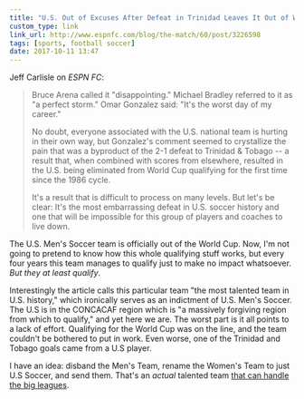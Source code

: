 ```yaml
---
title: "U.S. Out of Excuses After Defeat in Trinidad Leaves It Out of World Cup | ESPN FC"
custom_type: link
link_url: http://www.espnfc.com/blog/the-match/60/post/3226598
tags: [sports, football soccer]
date: 2017-10-11 13:47
---
```


Jeff Carlisle on *ESPN FC*:

> Bruce Arena called it "disappointing." Michael Bradley referred to it as "a perfect storm." Omar Gonzalez said: "It's the worst day of my career."
>
> No doubt, everyone associated with the U.S. national team is hurting in their own way, but Gonzalez's comment seemed to crystallize the pain that was a byproduct of the 2-1 defeat to Trinidad & Tobago -- a result that, when combined with scores from elsewhere, resulted in the U.S. being eliminated from World Cup qualifying for the first time since the 1986 cycle.
>
> It's a result that is difficult to process on many levels. But let's be clear: It's the most embarrassing defeat in U.S. soccer history and one that will be impossible for this group of players and coaches to live down.


The U.S. Men's Soccer team is officially out of the World Cup. Now, I'm not going to pretend to know how this whole qualifying stuff works, but every four years this team manages to qualify just to make no impact whatsoever. *But they at least qualify*.

Interestingly the article calls this particular team "the most talented team in U.S. history," which ironically serves as an indictment of U.S. Men's Soccer. The U.S is in the CONCACAF region which is "a massively forgiving region from which to qualify," and yet here we are. The worst part is it all points to a lack of effort. Qualifying for the World Cup was on the line, and the team couldn't be bothered to put in work. Even worse, one of the Trinidad and Tobago goals came from a U.S player.

I have an idea: disband the Men's Team, rename the Women's Team to just U.S Soccer, and send them. That's an *actual* talented team [that can handle the big leagues](https://en.wikipedia.org/wiki/United_States_women%27s_national_soccer_team#Competitive_record).